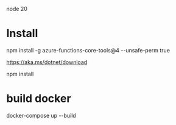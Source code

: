 node 20
# Install
npm install -g azure-functions-core-tools@4 --unsafe-perm true

https://aka.ms/dotnet/download

npm install
# build docker 
docker-compose up --build
